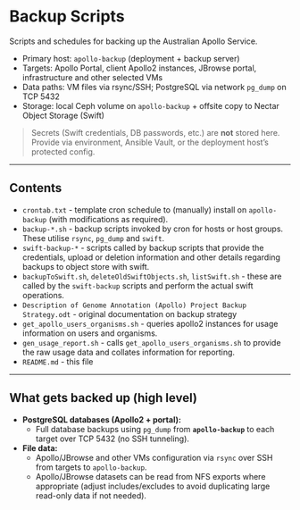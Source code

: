 # Backup Scripts

Scripts and schedules for backing up the Australian Apollo Service.

- Primary host: `apollo-backup` (deployment + backup server)
- Targets: Apollo Portal, client Apollo2 instances, JBrowse portal, infrastructure and other selected VMs
- Data paths: VM files via rsync/SSH; PostgreSQL via network `pg_dump` on TCP 5432
- Storage: local Ceph volume on `apollo-backup` + offsite copy to Nectar Object Storage (Swift)

> Secrets (Swift credentials, DB passwords, etc.) are **not** stored here. Provide via environment, Ansible Vault, or the deployment host’s protected config.

---

## Contents

- `crontab.txt` - template cron schedule to (manually) install on `apollo-backup` (with modifications as required).
- `backup-*.sh` - backup scripts invoked by cron for hosts or host groups. These utilise `rsync`, `pg_dump` and `swift`.
- `swift-backup-*` - scripts called by backup scripts that provide the credentials, upload or deletion information and other details regarding backups to object store with swift.
- `backupToSwift.sh`, `deleteOldSwiftObjects.sh`, `listSwift.sh` - these are called by the `swift-backup` scripts and perform the actual swift operations.
- `Description of Genome Annotation (Apollo) Project Backup Strategy.odt` - original documentation on backup strategy
- `get_apollo_users_organisms.sh` - queries apollo2 instances for usage information on users and organisms.
- `gen_usage_report.sh` - calls `get_apollo_users_organisms.sh` to provide the raw usage data and collates information for reporting.
- `README.md` - this file

---

## What gets backed up (high level)

- **PostgreSQL databases (Apollo2 + portal):**
  - Full database backups using `pg_dump` from **`apollo-backup`** to each target over TCP 5432 (no SSH tunneling).
- **File data:**
  - Apollo/JBrowse and other VMs configuration via `rsync` over SSH from targets to `apollo-backup`.
  - Apollo/JBrowse datasets can be read from NFS exports where appropriate (adjust includes/excludes to avoid duplicating large read-only data if not needed).


